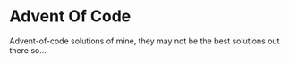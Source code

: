 # Advent Of Code

Advent-of-code solutions of mine, they may not be the best solutions out there so...
